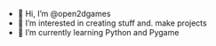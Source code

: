 - 👋 Hi, I’m @open2dgames
- 👀 I’m interested in creating stuff and. make projects
- 🌱 I’m currently learning Python and Pygame
  

<!---
open2dgames/open2dgames is a ✨ special ✨ repository because its `README.md` (this file) appears on your GitHub profile.
You can click the Preview link to take a look at your changes.
--->
